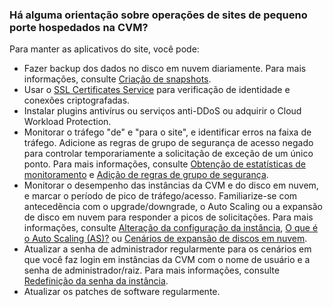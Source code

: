 ### Há alguma orientação sobre operações de sites de pequeno porte hospedados na CVM?
Para manter as aplicativos do site, você pode:
- Fazer backup dos dados no disco em nuvem diariamente. Para mais informações, consulte [Criação de snapshots](https://intl.cloud.tencent.com/document/product/362/5755).
- Usar o [SSL Certificates Service](https://intl.cloud.tencent.com/document/product/1007/30152) para verificação de identidade e conexões criptografadas. 
- Instalar plugins antivírus ou serviços anti-DDoS ou adquirir o Cloud Workload Protection.
- Monitorar o tráfego "de" e "para o site", e identificar erros na faixa de tráfego. Adicione as regras de grupo de segurança de acesso negado para controlar temporariamente a solicitação de exceção de um único ponto. Para mais informações, consulte [Obtenção de estatísticas de monitoramento](https://intl.cloud.tencent.com/document/product/213/5178) e [Adição de regras de grupo de segurança](https://intl.cloud.tencent.com/document/product/213/34272).
- Monitorar o desempenho das instâncias da CVM e do disco em nuvem, e marcar o período de pico de tráfego/acesso. Familiarize-se com antecedência com o upgrade/downgrade, o Auto Scaling ou a expansão de disco em nuvem para responder a picos de solicitações. Para mais informações, consulte [Alteração da configuração da instância](https://intl.cloud.tencent.com/document/product/213/2178), [O que é o Auto Scaling (AS)?](https://intl.cloud.tencent.com/document/product/377/3154) ou [Cenários de expansão de discos em nuvem](https://intl.cloud.tencent.com/document/product/362/31600).
- Atualizar a senha de administrador regularmente para os cenários em que você faz login em instâncias da CVM com o nome de usuário e a senha de administrador/raiz. Para mais informações, consulte [Redefinição da senha da instância](https://intl.cloud.tencent.com/document/product/213/16566).
- Atualizar os patches de software regularmente.

